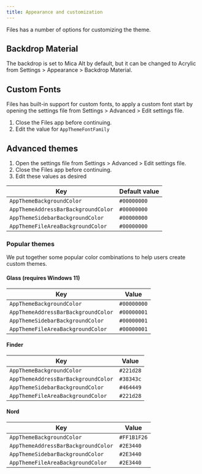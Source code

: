 ```yaml
---
title: Appearance and customization
---
```


Files has a number of options for customizing the theme.

## Backdrop Material

The backdrop is set to Mica Alt by default, but it can be changed to Acrylic from Settings > Appearance > Backdrop Material.

## Custom Fonts

Files has built-in support for custom fonts, to apply a custom font start by opening the settings file from Settings > Advanced > Edit settings file.

1. Close the Files app before continuing.
2. Edit the value for `AppThemeFontFamily`

## Advanced themes

1. Open the settings file from Settings > Advanced > Edit settings file.
2. Close the Files app before continuing.
3. Edit these values as desired

| Key                                 | Default value |
| ----------------------------------- | ------------- |
| `AppThemeBackgroundColor`           | `#00000000`   |
| `AppThemeAddressBarBackgroundColor` | `#00000000`   |
| `AppThemeSidebarBackgroundColor`    | `#00000000`   |
| `AppThemeFileAreaBackgroundColor`   | `#00000000`   |

### Popular themes

We put together some popular color combinations to help users create custom themes.

#### **Glass (requires Windows 11)**

| Key                                 | Value       |
| ----------------------------------- | ----------- |
| `AppThemeBackgroundColor`           | `#00000000` |
| `AppThemeAddressBarBackgroundColor` | `#00000001` |
| `AppThemeSidebarBackgroundColor`    | `#00000001` |
| `AppThemeFileAreaBackgroundColor`   | `#00000001` |

#### **Finder**

| Key                                 | Value     |
| ----------------------------------- | --------- |
| `AppThemeBackgroundColor`           | `#221d28` |
| `AppThemeAddressBarBackgroundColor` | `#38343c` |
| `AppThemeSidebarBackgroundColor`    | `#464449` |
| `AppThemeFileAreaBackgroundColor`   | `#221d28` |

#### **Nord**

| Key                                 | Value       |
| ----------------------------------- | ----------- |
| `AppThemeBackgroundColor`           | `#FF1B1F26` |
| `AppThemeAddressBarBackgroundColor` | `#2E3440`   |
| `AppThemeSidebarBackgroundColor`    | `#2E3440`   |
| `AppThemeFileAreaBackgroundColor`   | `#2E3440`   |
